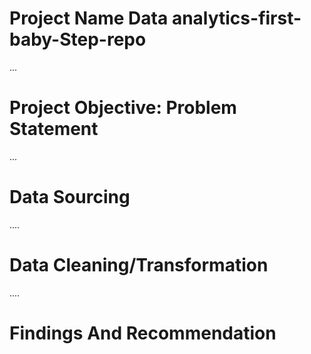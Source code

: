 # Project Name Data analytics-first-baby-Step-repo

...
# Project Objective: Problem Statement



...
# Data Sourcing



....
# Data Cleaning/Transformation



....
# Findings And Recommendation

